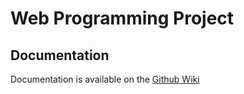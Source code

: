 # Web Programming Project
## Documentation
<p>Documentation is available on the <a href='https://github.com/BAUCSTeam/web/wiki' target='_blank'>Github Wiki</a></p>